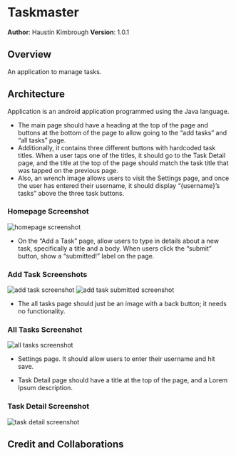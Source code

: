 # Taskmaster
**Author**: Haustin Kimbrough
**Version**: 1.0.1

## Overview
<!-- Provide a high level overview of what this application is and why you are building it, beyond the fact that it's an assignment for this class. (i.e. What's your problem domain?) -->

An application to manage tasks.


## Architecture
<!-- Provide a detailed description of the application design. What technologies (languages, libraries, etc) you're using, and any other relevant design information. -->

Application is an android application programmed using the Java language. 

- The main page should have a heading at the top of the page and buttons at the bottom of the page to allow going to the “add tasks” and “all tasks” page.
- Additionally, it contains three different buttons with hardcoded task titles. When a user taps one of the titles, it should go to the Task Detail page, and the title at the top of the page should match the task title that was tapped on the previous page.
- Also, an wrench image allows users to visit the Settings page, and once the user has entered their username, it should display “{username}’s tasks” above the three task buttons.


### Homepage Screenshot
![homepage screenshot](./screenshots/myTasks.png)


- On the “Add a Task” page, allow users to type in details about a new task, specifically a title and a body. When users click the “submit” button, show a “submitted!” label on the page.
### Add Task Screenshots
![add task screenshot](./screenshots/addTask.png)
![add task submitted screenshot](./screenshots/addTaskSubmitted.png)


- The all tasks page should just be an image with a back button; it needs no functionality.
### All Tasks Screenshot
![all tasks screenshot](./screenshots/allTasks.png)


- Settings page. It should allow users to enter their username and hit save.


- Task Detail page should have a title at the top of the page, and a Lorem Ipsum description.

### Task Detail Screenshot
![task detail screenshot](./screenshots/taskDetails.png)

## Credit and Collaborations
<!-- Give credit (and a link) to other people or resources that helped you build this application. -->

